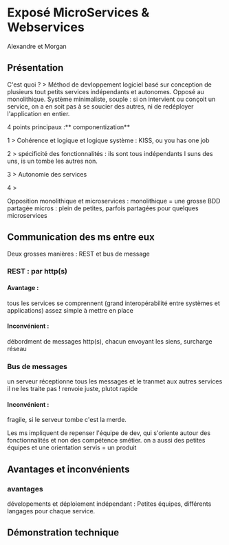 Exposé MicroServices & Webservices
========================

Alexandre et Morgan

## Présentation

C'est quoi ? > Méthod de devloppement logiciel basé sur conception de plusieurs tout petits services indépendants et autonomes.
Opposé au monolithique.
Système minimaliste, souple : si on intervient ou conçoit un service, on a en soit pas à se soucier des autres, ni de redéployer l'application en entier.

4 points principaux :** componentization**

1 > Cohérence et logique et logique système : KISS, ou you has one job

2 > spécificité des fonctionnalités : ils sont tous indépendants l suns des uns, is un tombe les autres non. 

3 > Autonomie des services

4 > 

Opposition monolithique et microservices : monolithique = une grosse BDD partagée
micros : plein de petites, parfois partagées pour quelques microservices

## Communication des ms entre eux

Deux grosses manières : REST et bus de message 

### REST : par http(s)
#### Avantage : 
tous les services se comprennent (grand interopérabilité entre systèmes et applications)
assez simple à mettre en place

#### Inconvénient : 
débordment de messages http(s), chacun envoyant les siens, surcharge réseau

### Bus de messages
un serveur réceptionne tous les messages et le tranmet aux autres services
il ne les traite pas ! renvoie juste, plutot rapide

#### Inconvénient :
 fragile, si le serveur tombe c'est la merde.



Les ms impliquent de repenser l'équipe de dev, qui s'oriente autour des fonctionnalités et non des compétence smétier. on a aussi des petites équipes et une orientation servis = un produit

## Avantages et inconvénients

### avantages

dévelopements et déploiement indépendant : Petites équipes, différents langages pour chaque service. 

## Démonstration technique

